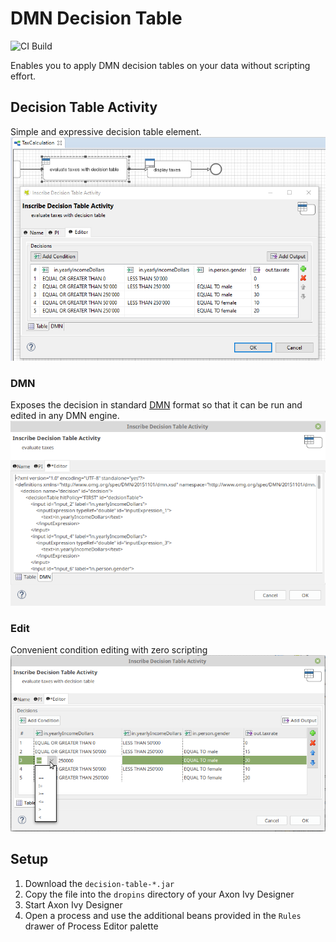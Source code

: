 # DMN Decision Table

![CI Build](https://github.com/axonivy-market/decision-table/actions/workflows/ci.yml/badge.svg)

Enables you to apply DMN decision tables on your data without scripting effort.

## Decision Table Activity
Simple and expressive decision table element. 
![Process with Decision Table](decision-table-demo/screenshots/decisionTableInAction.png)

### DMN
Exposes the decision in standard [DMN](http://www.omg.org/spec/DMN/) format so that it can be run and edited in any DMN engine.
![DMN XML](decision-table-demo/screenshots/decisionActivity_dmnTab.png)

### Edit
Convenient condition editing with zero scripting
![Condition Editing](decision-table-demo/screenshots/decisionTable_editCondition.png)

## Setup
1. Download the `decision-table-*.jar`
2. Copy the file into the `dropins` directory of your Axon Ivy Designer
3. Start Axon Ivy Designer
4. Open a process and use the additional beans provided in the `Rules` drawer of Process Editor palette
